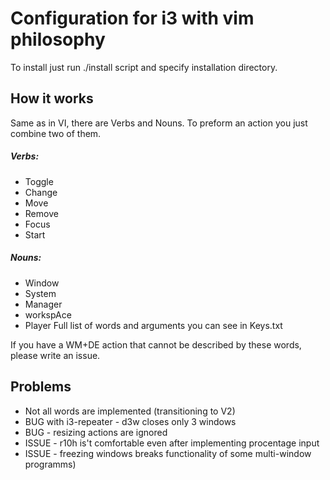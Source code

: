 # Configuration for i3 with vim philosophy
To install just run ./install script and specify installation directory.
## How it works
Same as in VI, there are Verbs and Nouns. To preform an action you just combine two of them.
##### Verbs:
 - Toggle
 - Change
 - Move
 - Remove
 - Focus
 - Start
##### Nouns:
 - Window
 - System
 - Manager
 - workspAce
 - Player
 Full list of words and arguments you can see in Keys.txt

 If you have a WM+DE action that cannot be described by these words, please write an issue.

## Problems
 - Not all words are implemented (transitioning to V2)
 - BUG with i3-repeater - d3w closes only 3 windows
 - BUG - resizing actions are ignored
 - ISSUE - r10h is't comfortable even after implementing procentage input
 - ISSUE - freezing windows breaks functionality of some multi-window programms)

